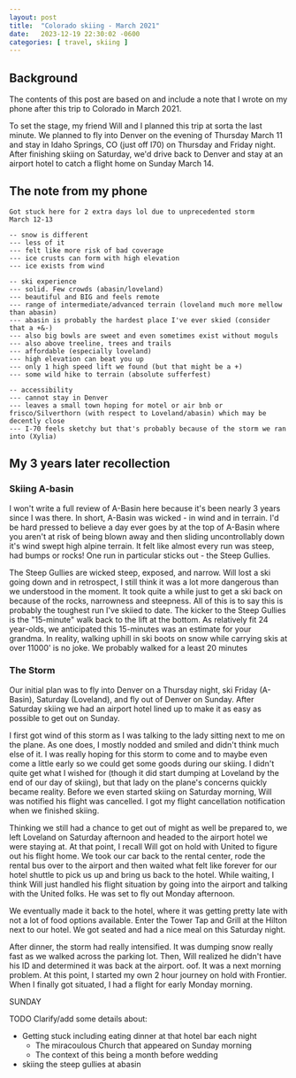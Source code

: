 ```yaml
---
layout: post
title:  "Colorado skiing - March 2021"
date:   2023-12-19 22:30:02 -0600
categories: [ travel, skiing ]
---
```


## Background
The contents of this post are based on and include
a note that I wrote on my phone after this trip
to Colorado in March 2021. 

To set the stage, my friend Will and I planned this trip
at sorta the last minute. We planned to fly
into Denver on the evening of Thursday March 11 and stay
in Idaho Springs, CO (just off I70) on Thursday and 
Friday night. After finishing skiing on Saturday, we'd
drive back to Denver and stay at an airport hotel to
catch a flight home on Sunday March 14.

## The note from my phone
```
Got stuck here for 2 extra days lol due to unprecedented storm
March 12-13

-- snow is different
--- less of it
--- felt like more risk of bad coverage
--- ice crusts can form with high elevation
--- ice exists from wind

-- ski experience
--- solid. Few crowds (abasin/loveland)
--- beautiful and BIG and feels remote
--- range of intermediate/advanced terrain (loveland much more mellow than abasin)
--- abasin is probably the hardest place I've ever skied (consider that a +&-)
--- also big bowls are sweet and even sometimes exist without moguls
--- also above treeline, trees and trails
--- affordable (especially loveland)
--- high elevation can beat you up
--- only 1 high speed lift we found (but that might be a +)
--- some wild hike to terrain (absolute sufferfest)

-- accessibility
--- cannot stay in Denver
--- leaves a small town hoping for motel or air bnb or frisco/Silverthorn (with respect to Loveland/abasin) which may be decently close
--- I-70 feels sketchy but that's probably because of the storm we ran into (Xylia)
```

## My 3 years later recollection 
### Skiing A-basin
I won't write a full review of A-Basin here because it's been nearly 3 years since I was there. In short, A-Basin was wicked - in wind and in terrain.  I'd be hard pressed to believe a day ever goes by at the top of A-Basin where you aren't at risk of being blown away and then sliding uncontrollably down it's wind swept high alpine terrain. It felt like almost every run was steep, had bumps or rocks! One run in particular sticks out - the Steep Gullies.

The Steep Gullies are wicked steep, exposed, and narrow. Will lost a ski going down and in retrospect, I still think it was a lot more dangerous than we understood in the moment. It took quite a while just to get a ski back on because of the rocks, narrowness and steepness. All of this is to say this is probably the toughest run I've skiied to date.
The kicker to the Steep Gullies is the "15-minute" walk back to the lift at the bottom. As relatively fit 24 year-olds, we anticipated this 15-minutes was an estimate for your grandma. In reality, walking uphill in ski boots on snow while carrying skis at over 11000' is no joke. We probably walked for a least 20 minutes 

### The Storm
Our initial plan was to fly into Denver on a Thursday night, ski Friday (A-Basin), Saturday (Loveland), and fly out of Denver on Sunday. After Saturday skiing we had an airport hotel lined up to make it as easy as possible to get out on Sunday. 

I first got wind of this storm as I was talking to the lady sitting next to me on the plane. As one does, I mostly nodded and smiled and didn't think much else of it. I was really hoping for this storm to come and to maybe even come a little early so we could get some goods during our skiing. I didn't quite get what I wished for (though it did start dumping at Loveland by the end of our day of skiing), but that lady on the plane's concerns quickly became reality. Before we even started skiing on Saturday morning, Will was notified his flight was cancelled. I got my flight cancellation notification when we finished skiing.

Thinking we still had a chance to get out of might as well be prepared to, we left Loveland on Saturday afternoon and headed to the airport hotel we were staying at. At that point, I recall Will got on hold with United to figure out his flight home. We took our car back to the rental center, rode the rental bus over to the airport and then waited what felt like forever for our hotel shuttle to pick us up and bring us back to the hotel. While waiting, I think Will just handled his flight situation by going into the airport and talking with the United folks. He was set to fly out Monday afternoon. 

We eventually made it back to the hotel, where it was getting pretty late with not a lot of food options available. Enter the Tower Tap and Grill at the Hilton next to our hotel. We got seated and had a nice meal on this Saturday night.

After dinner, the storm had really intensified. It was dumping snow really fast as we walked across the parking lot. Then, Will realized he didn't have his ID and determined it was back at the airport. oof. It was a next morning problem. At this point, I started my own 2 hour journey on hold with Frontier. When I finally got situated, I had a flight for early Monday morning. 

SUNDAY

TODO 
Clarify/add some details about:
- Getting stuck including eating dinner at that hotel bar each night
    - The miracoulous Church that appeared on Sunday morning
    - The context of this being a month before wedding
- skiing the steep gullies at abasin
